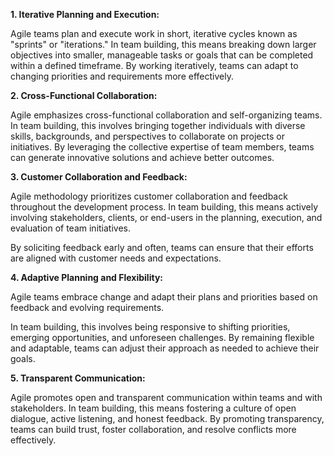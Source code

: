 
**1. Iterative Planning and Execution:** 

Agile teams plan and execute work in short, iterative cycles known as "sprints" or "iterations." In team building, this means breaking down larger objectives into smaller, manageable tasks or goals that can be completed within a defined timeframe. By working iteratively, teams can adapt to changing priorities and requirements more effectively.

**2. Cross-Functional Collaboration:** 

Agile emphasizes cross-functional collaboration and self-organizing teams. In team building, this involves bringing together individuals with diverse skills, backgrounds, and perspectives to collaborate on projects or initiatives. By leveraging the collective expertise of team members, teams can generate innovative solutions and achieve better outcomes.

**3. Customer Collaboration and Feedback:** 

Agile methodology prioritizes customer collaboration and feedback throughout the development process. In team building, this means actively involving stakeholders, clients, or end-users in the planning, execution, and evaluation of team initiatives. 

By soliciting feedback early and often, teams can ensure that their efforts are aligned with customer needs and expectations.

**4. Adaptive Planning and Flexibility:** 

Agile teams embrace change and adapt their plans and priorities based on feedback and evolving requirements. 

In team building, this involves being responsive to shifting priorities, emerging opportunities, and unforeseen challenges. By remaining flexible and adaptable, teams can adjust their approach as needed to achieve their goals.

**5. Transparent Communication:** 

Agile promotes open and transparent communication within teams and with stakeholders. In team building, this means fostering a culture of open dialogue, active listening, and honest feedback. By promoting transparency, teams can build trust, foster collaboration, and resolve conflicts more effectively.

